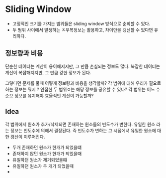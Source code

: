 # Sliding Window
- 고정적인 크기를 가지는 범위들은 sliding window 방식으로 순회할 수 있다. 
- 두 범위 사이에서 발생하는 ㅈ우복정보는 활용하고, 차이만을 갱신할 수 있다면 유리하다.

## 정보량과 비용
단순한 데이터는 계산이 용이해지지만, 그 만큼 손실되는 정보도 많다. 
복잡한 데이터는 계산이 복잡해지지만, 그 만큼 강한 정보가 된다. 

그렇다면 문제를 풀때 어떻게 정보량과 비용을 생각할까?
각 범위에 대해 우리가 필요로하는 정보는 뭐지 ?
인접한 두 범위ㅇ는 해당 정보를 공유할 수 있나?
각 범위는 어느 수준으 정보를 유지해야 효율적인 계산이 가능할까?

## Idea
각 범위에서 원소가 추가/삭제되면 존재하는 원소들의 빈도수가 변한다. 
유일한 원소 라는 정보는 빈도수에 의해서 결정된다. 
즉 빈도수가 변하는 그 시점에셔 유일한 원소에 대한 갱신이 이루어진다. 
- 두개 존재하던 원소가 한개가 되었을떄 
- 존재하지 않던 원소가 한개가 되었을때
- 유일하던 원소가 제거되었을떄
- 유일하던 원소가 두 개가 되었을때
- 
